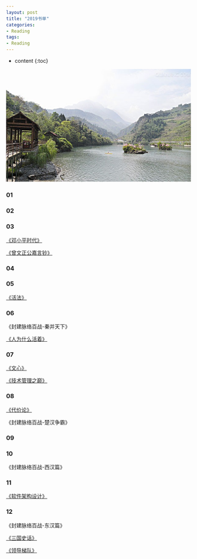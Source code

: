 ```yaml
---
layout: post
title: "2019书单"
categories: 
- Reading
tags:
- Reading
---
```


* content
{:toc}

![未来](/css/pics/2017-book-list.jpg)

### 01

### 02

### 03

[《邓小平时代》](https://book.douban.com/subject/20424526/)

[《曾文正公嘉言钞》](https://book.douban.com/subject/10734881/)

### 04

### 05

[《活法》](https://book.douban.com/subject/1269900/)

### 06

《封建脉络百战-秦并天下》

[《人为什么活着》](https://book.douban.com/subject/3598047/)

### 07

[《文心》](https://book.douban.com/subject/3284547/)

[《技术管理之巅》](https://book.douban.com/subject/26437231/)

### 08

[《代价论》](https://book.douban.com/subject/1049946/)

《封建脉络百战-楚汉争霸》

### 09

### 10

《封建脉络百战-西汉篇》

### 11

[《软件架构设计》](https://book.douban.com/subject/10797944/)

### 12

《封建脉络百战-东汉篇》

[《三国史话》](https://book.douban.com/subject/3787085/)

[《领导梯队》](https://book.douban.com/subject/6536593/)

